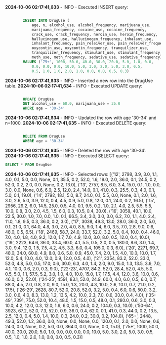 **2024-10-06 02:17:41,633** - INFO - Executed INSERT query:

```sql

        INSERT INTO DrugUse (
            age, n, alcohol_use, alcohol_frequency, marijuana_use,
            marijuana_frequency, cocaine_use, cocaine_frequency,
            crack_use, crack_frequency, heroin_use, heroin_frequency,
            hallucinogen_use, hallucinogen_frequency, inhalant_use,
            inhalant_frequency, pain_releiver_use, pain_releiver_frequency,
            oxycontin_use, oxycontin_frequency, tranquilizer_use,
            tranquilizer_frequency, stimulant_use, stimulant_frequency,
            meth_use, meth_frequency, sedative_use, sedative_frequency)
        VALUES ('75+', 1000, 50.0, 40.0, 30.0, 20.0, 5.0, 1.0, 0.0,
            0.0, 0.0, 0.0, 10.0, 5.0, 3.0, 2.0, 5.0, 3.0, 0.5,
            0.5, 1.0, 1.0, 2.0, 1.0, 0.0, 0.0, 0.5, 0.3)

```

**2024-10-06 02:17:41,633** - INFO - Inserted a new row into the DrugUse table.
**2024-10-06 02:17:41,634** - INFO - Executed UPDATE query:

```sql

        UPDATE DrugUse
        SET alcohol_use = 60.0, marijuana_use = 35.0
        WHERE age = '30-34'

```

**2024-10-06 02:17:41,634** - INFO - Updated the row with age '30-34' and n=1000.
**2024-10-06 02:17:41,635** - INFO - Executed DELETE query:

```sql

        DELETE FROM DrugUse
        WHERE age = '30-34'

```

**2024-10-06 02:17:41,635** - INFO - Deleted the row with age '30-34'.
**2024-10-06 02:17:41,635** - INFO - Executed SELECT query:

```sql
SELECT * FROM DrugUse
```

**2024-10-06 02:17:41,635** - INFO - Selected rows:
[('12', 2798, 3.9, 3.0, 1.1, 4.0, 0.1, 5.0, 0.0, None, 0.1, 35.5, 0.2, 52.0, 1.6, 19.0, 2.0, 36.0, 0.1, 24.5, 0.2, 52.0, 0.2, 2.0, 0.0, None, 0.2, 13.0), ('13', 2757, 8.5, 6.0, 3.4, 15.0, 0.1, 1.0, 0.0, 3.0, 0.0, None, 0.6, 6.0, 2.5, 12.0, 2.4, 14.0, 0.1, 41.0, 0.3, 25.5, 0.3, 4.0, 0.1, 5.0, 0.1, 19.0), ('14', 2792, 18.1, 5.0, 8.7, 24.0, 0.1, 5.5, 0.0, None, 0.1, 2.0, 1.6, 3.0, 2.6, 5.0, 3.9, 12.0, 0.4, 4.5, 0.9, 5.0, 0.8, 12.0, 0.1, 24.0, 0.2, 16.5), ('15', 2956, 29.2, 6.0, 14.5, 25.0, 0.5, 4.0, 0.1, 9.5, 0.2, 1.0, 2.1, 4.0, 2.5, 5.5, 5.5, 10.0, 0.8, 3.0, 2.0, 4.5, 1.5, 6.0, 0.3, 10.5, 0.4, 30.0), ('16', 3058, 40.1, 10.0, 22.5, 30.0, 1.0, 7.0, 0.0, 1.0, 0.1, 66.5, 3.4, 3.0, 3.0, 3.0, 6.2, 7.0, 1.1, 4.0, 2.4, 11.0, 1.8, 9.5, 0.3, 36.0, 0.2, 3.0), ('17', 3038, 49.3, 13.0, 28.0, 36.0, 2.0, 5.0, 0.1, 21.0, 0.1, 64.0, 4.8, 3.0, 2.0, 4.0, 8.5, 9.0, 1.4, 6.0, 3.5, 7.0, 2.8, 9.0, 0.6, 48.0, 0.5, 6.5), ('18', 2469, 58.7, 24.0, 33.7, 52.0, 3.2, 5.0, 0.4, 10.0, 0.4, 46.0, 7.0, 4.0, 1.8, 4.0, 9.2, 12.0, 1.7, 7.0, 4.9, 12.0, 3.0, 8.0, 0.5, 12.0, 0.4, 10.0), ('19', 2223, 64.6, 36.0, 33.4, 60.0, 4.1, 5.5, 0.5, 2.0, 0.5, 180.0, 8.6, 3.0, 1.4, 3.0, 9.4, 12.0, 1.5, 7.5, 4.2, 4.5, 3.3, 6.0, 0.4, 105.0, 0.3, 6.0), ('20', 2271, 69.7, 48.0, 34.0, 60.0, 4.9, 8.0, 0.6, 5.0, 0.9, 45.0, 7.4, 2.0, 1.5, 4.0, 10.0, 10.0, 1.7, 12.0, 5.4, 10.0, 4.0, 12.0, 0.9, 12.0, 0.5, 4.0), ('21', 2354, 83.2, 52.0, 33.0, 52.0, 4.8, 5.0, 0.5, 17.0, 0.6, 30.0, 6.3, 4.0, 1.4, 2.0, 9.0, 15.0, 1.3, 13.5, 3.9, 7.0, 4.1, 10.0, 0.6, 2.0, 0.3, 9.0), ('22-23', 4707, 84.2, 52.0, 28.4, 52.0, 4.5, 5.0, 0.5, 5.0, 1.1, 57.5, 5.2, 3.0, 1.0, 4.0, 10.0, 15.0, 1.7, 17.5, 4.4, 12.0, 3.6, 10.0, 0.6, 46.0, 0.2, 52.0), ('24-25', 4591, 83.1, 52.0, 24.9, 60.0, 4.0, 6.0, 0.5, 6.0, 0.7, 88.0, 4.5, 2.0, 0.8, 2.0, 9.0, 15.0, 1.3, 20.0, 4.3, 10.0, 2.6, 10.0, 0.7, 21.0, 0.2, 17.5), ('26-29', 2628, 80.7, 52.0, 20.8, 52.0, 3.2, 5.0, 0.4, 6.0, 0.6, 50.0, 3.2, 3.0, 0.6, 4.0, 8.3, 13.0, 1.2, 13.5, 4.2, 10.0, 2.3, 7.0, 0.6, 30.0, 0.4, 4.0), ('35-49', 7391, 75.0, 52.0, 10.4, 48.0, 1.5, 15.0, 0.5, 48.0, 0.1, 280.0, 0.6, 3.0, 0.3, 10.0, 4.2, 12.0, 0.3, 12.0, 1.9, 6.0, 0.6, 24.0, 0.2, 104.0, 0.3, 10.0), ('50-64', 3923, 67.2, 52.0, 7.3, 52.0, 0.9, 36.0, 0.4, 62.0, 0.1, 41.0, 0.3, 44.0, 0.2, 13.5, 2.5, 12.0, 0.4, 5.0, 1.4, 10.0, 0.3, 24.0, 0.2, 30.0, 0.2, 104.0), ('65+', 2448, 49.3, 52.0, 1.2, 36.0, 0.0, None, 0.0, None, 0.0, 120.0, 0.1, 2.0, 0.0, None, 0.6, 24.0, 0.0, None, 0.2, 5.0, 0.0, 364.0, 0.0, None, 0.0, 15.0), ('75+', 1000, 50.0, 40.0, 30.0, 20.0, 5.0, 1.0, 0.0, 0.0, 0.0, 0.0, 10.0, 5.0, 3.0, 2.0, 5.0, 3.0, 0.5, 0.5, 1.0, 1.0, 2.0, 1.0, 0.0, 0.0, 0.5, 0.3)]
